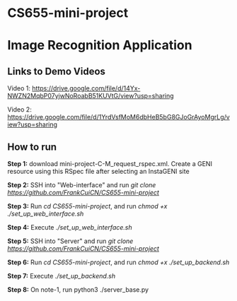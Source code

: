 # CS655-mini-project

# Image Recognition Application

## Links to Demo Videos
Video 1: https://drive.google.com/file/d/14Yx-NWZN2MqbP07yjwNoRoabB51KUVtG/view?usp=sharing

Video 2: https://drive.google.com/file/d/1YrdVsfMoM6dbHeB5bG8GJoGrAyoMgrLg/view?usp=sharing

## How to run

**Step 1:** download mini-project-C-M_request_rspec.xml. Create a GENI resource using this RSpec file after selecting an InstaGENI site

**Step 2:** SSH into "Web-interface" and run *git clone https://github.com/FrankCuiCN/CS655-mini-project*

**Step 3:** Run *cd CS655-mini-project*, and run *chmod +x ./set_up_web_interface.sh*

**Step 4:** Execute *./set_up_web_interface.sh*

**Step 5:** SSH into "Server" and run *git clone https://github.com/FrankCuiCN/CS655-mini-project*

**Step 6:** Run *cd CS655-mini-project*, and run *chmod +x ./set_up_backend.sh*

**Step 7:** Execute *./set_up_backend.sh*

**Step 8:** On note-1, run python3 ./server_base.py
